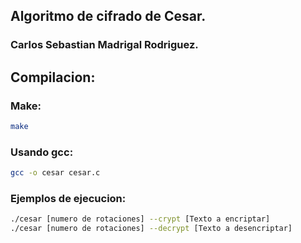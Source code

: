## Algoritmo de cifrado de Cesar. 
### Carlos Sebastian Madrigal Rodriguez.

## Compilacion: 

### Make:
```bash
make
```

### Usando gcc:
```bash
gcc -o cesar cesar.c
```

### Ejemplos de ejecucion: 
```bash
./cesar [numero de rotaciones] --crypt [Texto a encriptar]
./cesar [numero de rotaciones] --decrypt [Texto a desencriptar]
```